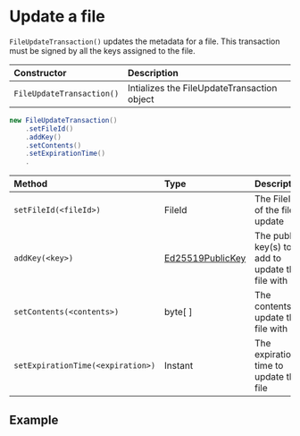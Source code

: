 # Update a file

`FileUpdateTransaction()` updates the metadata for a file. This transaction must be signed by all the keys assigned to the file.

| Constructor | Description |
| :--- | :--- |
| `FileUpdateTransaction()` | Intializes the FileUpdateTransaction object |

```java
new FileUpdateTransaction()
    .setFileId()
    .addKey()
    .setContents()
    .setExpirationTime()
    .
```

| Method | Type | Description |
| :--- | :--- | :--- |
| `setFileId(<fileId>)` | FileId | The FileID of the file to update |
| `addKey(<key>)` | [Ed25519PublicKey](https://github.com/hashgraph/hedera-sdk-java/blob/master/src/main/java/com/hedera/hashgraph/sdk/crypto/ed25519/Ed25519PublicKey.java) | The public key\(s\) to add to update the file with |
| `setContents(<contents>)` | byte\[ \] | The contents to update the file with |
| `setExpirationTime(<expiration>)` | Instant | The expiration time to update the file |

## Example

```java

```

